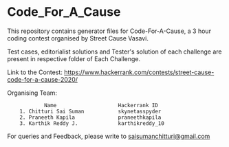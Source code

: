 # Code_For_A_Cause
This repository contains generator files for Code-For-A-Cause, a 3 hour coding contest organised by Street Cause Vasavi.

Test cases, editorialist solutions and Tester's solution of each challenge are present in respective folder of Each Challenge.

Link to the Contest: https://www.hackerrank.com/contests/street-cause-code-for-a-cause-2020/

Organising Team:

                Name                    Hackerrank ID
        1. Chitturi Sai Suman           skynetasspyder
        2. Praneeth Kapila              praneethkapila
        3. Karthik Reddy J.             karthikreddy_10

For queries and Feedback, please write to saisumanchitturi@gmail.com
